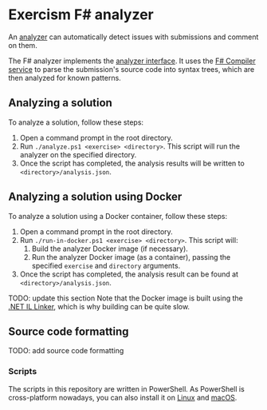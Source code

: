 # Exercism F# analyzer

An [analyzer][analyzer-introduction] can automatically detect issues with submissions and comment on them.

The F# analyzer implements the [analyzer interface][analyzer-interface]. It uses the [F# Compiler service][fsharp-compiler-service] to parse the submission's source code into syntax trees, which are then analyzed for known patterns.

## Analyzing a solution

To analyze a solution, follow these steps:

1. Open a command prompt in the root directory.
1. Run `./analyze.ps1 <exercise> <directory>`. This script will run the analyzer on the specified directory.
1. Once the script has completed, the analysis results will be written to `<directory>/analysis.json`.

## Analyzing a solution using Docker

To analyze a solution using a Docker container, follow these steps:

1. Open a command prompt in the root directory.
1. Run `./run-in-docker.ps1 <exercise> <directory>`. This script will:
   1. Build the analyzer Docker image (if necessary).
   1. Run the analyzer Docker image (as a container), passing the specified `exercise` and `directory` arguments.
1. Once the script has completed, the analysis result can be found at `<directory>/analysis.json`.

TODO: update this section
Note that the Docker image is built using the [.NET IL Linker](https://github.com/dotnet/core/blob/master/samples/linker-instructions.md#using-the-net-il-linker), which is why building can be quite slow.

## Source code formatting

TODO: add source code formatting

### Scripts

The scripts in this repository are written in PowerShell. As PowerShell is cross-platform nowadays, you can also install it on [Linux](https://docs.microsoft.com/en-us/powershell/scripting/install/installing-powershell-core-on-linux?view=powershell-6) and [macOS](https://docs.microsoft.com/en-us/powershell/scripting/install/installing-powershell-core-on-macos?view=powershell-6).

[analyzer-introduction]: https://github.com/exercism/automated-analysis/blob/master/docs/analyzers/introduction.md
[analyzer-interface]: https://github.com/exercism/automated-analysis/blob/master/docs/analyzers/interface.md
[fsharp-compiler-service]: https://fsharp.github.io/FSharp.Compiler.Service/
